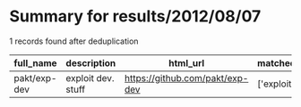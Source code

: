 
# Summary for results/2012/08/07
    
1 records found after deduplication

| full_name | description | html_url | matched_list | matched_count | pushed_at | size | stargazers_count | language | forks_count |
|--------------|--------------------|---------------------------------|----------------|-----------------|---------------------------|--------|--------------------|------------|---------------|
| pakt/exp-dev | exploit dev. stuff | https://github.com/pakt/exp-dev | ['exploit'] | 1 | 2012-08-07 12:14:13+00:00 | 574 | 20 | JavaScript | 9 |
